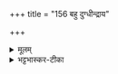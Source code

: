 +++
title = "156 बहु दुग्धीन्द्राय"

+++


<details><summary>मूलम्</summary>

ब॒हु दु॒ग्धीन्द्रा॑य दे॒वेभ्यः॑ ।  
ह॒व्यमाप्या॑यता॒म्पुनः॑ ॥39॥  
व॒थ्सेभ्यो॑ मनु॒ष्ये᳚भ्यः ।  
पु॒न॒र्दो॒हाय॑ कल्पताम् ।
</details>

<details><summary>भट्टभास्कर-टीका</summary>

42तिस्रो दोहयित्वा वाचं विसृजति - बहु दुग्धीति ॥ इन्द्रार्थं देवार्थं च बहु पयो दुग्धि हे गौः! तच्च हव्यं हविर्भूत्वा पुनराप्यायतां भूयो विवर्धताम् ।  

अथ वत्सेभ्यः मनुष्येभ्यश्च पुनः ततो बहुतरस्य दोहाय कल्पतां दोहसामर्थ्यं तवास्तु पयश्च तथा प्रभूतमस्तु इत्यर्थः ॥
</details>